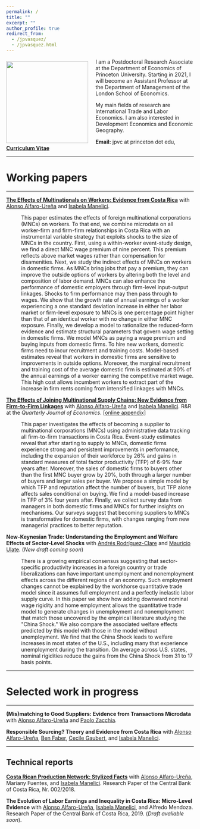 ```yaml
---
permalink: /
title: ""
excerpt: ""
author_profile: true
redirect_from: 
  - /jpvasquez/
  - /jpvasquez.html
---
```






<img class="img-responsive" style="float: left; margin: 7px 20px 0px 0px;" src="/images/profile.jpg" width="220"> I am a Postdoctoral Research Associate at the Department of Economics of Princeton University. Starting in 2021, I will become an Assistant Professor at the Department of Management of the London School of Economics.

My main fields of research are International Trade and Labor Economics. I am also interested in Development Economics and Economic Geography.

**Email:** jpvc at princeton dot edu,   [**Curriculum Vitae**](/files/CV_Jose_Vasquez.pdf)    

***

# Working papers

---



[**The Effects of Multinationals on Workers: Evidence from Costa Rica**](/files/Effects_MNC_Workers.pdf) with [Alonso Alfaro-Ureña](https://sites.google.com/view/alfarourena) and [Isabela Manelici](https://www.isabelamanelici.com/). 

<dl><dd> This paper estimates the effects of foreign multinational corporations (MNCs) on workers. To that end, we combine microdata on all worker-firm and firm-firm relationships in Costa Rica with an instrumental variable strategy that exploits shocks to the size of MNCs in the country. First, using a within-worker event-study design, we find a direct MNC wage premium of nine percent. This premium reflects above market wages rather than compensation for disamenities. Next, we study the indirect effects of MNCs on workers in domestic firms. As MNCs bring jobs that pay a premium, they can improve the outside options of workers by altering both the level and composition of labor demand. MNCs can also enhance the performance of domestic employers through firm-level input-output linkages. Shocks to firm performance may then pass through to wages. We show that the growth rate of annual earnings of a worker experiencing a one standard deviation increase in either her labor market or firm-level exposure to MNCs is one percentage point higher than that of an identical worker with no change in either MNC exposure. Finally, we develop a model to rationalize the reduced-form evidence and estimate structural parameters that govern wage setting in domestic firms. We model MNCs as paying a wage premium and buying inputs from domestic firms. To hire new workers, domestic firms need to incur recruitment and training costs. Model-based estimates reveal that workers in domestic firms are sensitive to improvements in outside options. Moreover, the marginal recruitment and training cost of the average domestic firm is estimated at 90% of the annual earnings of a worker earning the competitive market wage. This high cost allows incumbent workers to extract part of the increase in firm rents coming from intensified linkages with MNCs.</dd></dl>

[**The Effects of Joining Multinational Supply Chains: New Evidence from Firm-to-Firm Linkages**](/files/Effects_of_Joining_MNC_Supply_Chains_body.pdf) with [Alonso Alfaro-Ureña](https://sites.google.com/view/alfarourena) and [Isabela Manelici](https://www.isabelamanelici.com/). R&R at the *Quarterly Journal of Economics*. [[online appendix]](/files/Effects_of_Joining_MNC_Supply_Chains_appendices.pdf) 

<dl><dd> This paper investigates the effects of becoming a supplier to multinational corporations (MNCs) using administrative data tracking all firm-to-firm transactions in Costa Rica. Event-study estimates reveal that after starting to supply to MNCs, domestic firms experience strong and persistent improvements in performance, including the expansion of their workforce by 26% and gains in standard measures of total factor productivity (TFP) of 6-9% four years after. Moreover, the sales of domestic firms to buyers other than the first MNC buyer grow by 20%, both through a larger number of buyers and larger sales per buyer. We propose a simple model by which TFP and reputation affect the number of buyers, but TFP alone affects sales conditional on buying. We find a model-based increase in TFP of 3% four years after. Finally, we collect survey data from managers in both domestic firms and MNCs for further insights on mechanisms. Our surveys suggest that becoming suppliers to MNCs is transformative for domestic firms, with changes ranging from new managerial practices to better reputation. </dd></dl>

**New-Keynesian Trade: Understanding the Employment and Welfare Effects of Sector-Level Shocks** with [Andrés Rodríguez-Clare](https://eml.berkeley.edu/~arodeml/) and [Mauricio Ulate](https://www.mauricioulate.com/). (*New draft coming soon*)

<dl><dd> There is a growing empirical consensus suggesting that sector-specific productivity increases in a foreign country or trade liberalizations can have important unemployment and nonemployment effects across the different regions of an economy.  Such employment changes cannot be explained by the workhorse quantitative trade model since it assumes full employment and a perfectly inelastic labor supply curve. In this paper we show how adding downward nominal wage rigidity and home employment allows the quantitative trade model to generate changes in unemployment and nonemployment that match those uncovered by the empirical literature studying the "China Shock." We also compare the associated welfare effects predicted by this model with those in the model without unemployment. We find that the China Shock leads to welfare increases in most states of the U.S., including many that experience unemployment during the transition. On average across U.S. states, nominal rigidities reduce the gains from the China Shock from 31 to 17 basis points. </dd></dl>

---

# Selected work in progress

---

**(Mis)matching to Good Suppliers: Evidence from Transactions Microdata** with [Alonso Alfaro-Ureña](https://sites.google.com/view/alfarourena) and [Paolo Zacchia](https://www.paolozacchia.com/). 

**Responsible Sourcing? Theory and Evidence from Costa Rica** with [Alonso Alfaro-Ureña](https://sites.google.com/view/alfarourena), [Ben Faber](https://eml.berkeley.edu/~faberb/), [Cecile Gaubert](https://eml.berkeley.edu/~cecile.gaubert/), and [Isabela Manelici](https://www.isabelamanelici.com/).

---

## Technical reports

[**Costa Rican Production Network: Stylized Facts**](/files/Costa_Rican_Production_Network_Stylized_Facts.pdf) with [Alonso Alfaro-Ureña](https://sites.google.com/view/alfarourena), Mariany Fuentes, and [Isabela Manelici](https://www.isabelamanelici.com/). Research Paper of the Central Bank of Costa Rica, Nr. 002/2018.

**The Evolution of Labor Earnings and Inequality in Costa Rica: Micro-Level Evidence** with [Alonso Alfaro-Ureña](https://sites.google.com/view/alfarourena), [Isabela Manelici](https://www.isabelamanelici.com/), and Alfredo Mendoza. Research Paper of the Central Bank of Costa Rica, 2019. (*Draft avaliable soon*).
